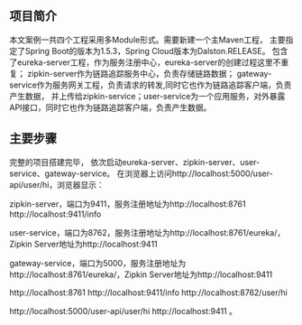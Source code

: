 ## 项目简介

本文案例一共四个工程采用多Module形式。需要新建一个主Maven工程，
主要指定了Spring Boot的版本为1.5.3，Spring Cloud版本为Dalston.RELEASE。
包含了eureka-server工程，作为服务注册中心，eureka-server的创建过程这里不重复；
zipkin-server作为链路追踪服务中心，负责存储链路数据；
gateway-service作为服务网关工程，负责请求的转发,同时它也作为链路追踪客户端，负责产生数据，
并上传给zipkin-service；user-service为一个应用服务，对外暴露API接口，同时它也作为链路追踪客户端，负责产生数据。

## 主要步骤
完整的项目搭建完毕，
依次启动eureka-server、zipkin-server、user-service、gateway-service。
在浏览器上访问http://localhost:5000/user-api/user/hi，浏览器显示：


zipkin-server，端口为9411，服务注册地址为http://localhost:8761
http://localhost:9411/info

user-service，端口为8762，服务注册地址为http://localhost:8761/eureka/，
Zipkin Server地址为http://localhost:9411

gateway-service，端口为5000，服务注册地址为http://localhost:8761/eureka/，Zipkin Server地址为http://localhost:9411


http://localhost:8761
http://localhost:9411/info
http://localhost:8762/user/hi

http://localhost:5000/user-api/user/hi
http://localhost:9411
。


